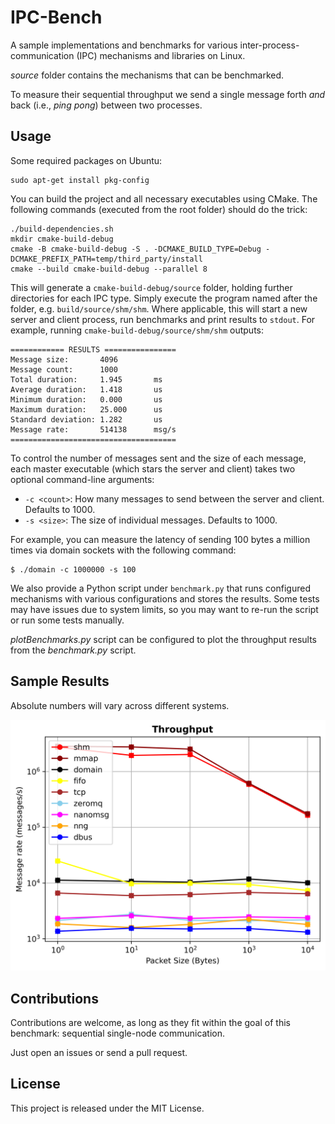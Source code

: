 # IPC-Bench

A sample implementations and benchmarks for various inter-process-communication (IPC) mechanisms and libraries on Linux.

*source* folder contains the mechanisms that can be benchmarked.

To measure their sequential throughput we send a single message forth _and_ back (i.e., *ping pong*) between two processes.


## Usage

Some required packages on Ubuntu:
```shell
sudo apt-get install pkg-config
```

You can build the project and all necessary executables using CMake. The following commands (executed from the root folder) should do the trick:

```shell
./build-dependencies.sh
mkdir cmake-build-debug
cmake -B cmake-build-debug -S . -DCMAKE_BUILD_TYPE=Debug -DCMAKE_PREFIX_PATH=temp/third_party/install
cmake --build cmake-build-debug --parallel 8
```

This will generate a `cmake-build-debug/source` folder, holding further directories for each IPC type.
Simply execute the program named after the folder, e.g. `build/source/shm/shm`.
Where applicable, this will start a new server and client process, run benchmarks and print results to `stdout`. For example, running `cmake-build-debug/source/shm/shm` outputs:

```
============ RESULTS ================
Message size:       4096
Message count:      1000
Total duration:     1.945      	ms
Average duration:   1.418      	us
Minimum duration:   0.000      	us
Maximum duration:   25.000     	us
Standard deviation: 1.282      	us
Message rate:       514138     	msg/s
=====================================
```

To control the number of messages sent and the size of each message, each master executable (which stars the server and client) takes two optional command-line arguments:

* `-c <count>`: How many messages to send between the server and client. Defaults to 1000.
* `-s <size>`: The size of individual messages. Defaults to 1000.

For example, you can measure the latency of sending 100 bytes a million times via domain sockets with the following command:

```shell
$ ./domain -c 1000000 -s 100
```

We also provide a Python script under `benchmark.py` that runs configured mechanisms with various configurations and stores the results.
Some tests may have issues due to system limits, so you may want to re-run the script or run some tests manually.

*plotBenchmarks.py* script can be configured to plot the throughput results from the *benchmark.py* script.

## Sample Results

Absolute numbers will vary across different systems.

![alt text](results/benchmark.png "Throughput")

## Contributions

Contributions are welcome, as long as they fit within the goal of this benchmark: sequential single-node communication.

Just open an issues or send a pull request.

## License

This project is released under the MIT License.
